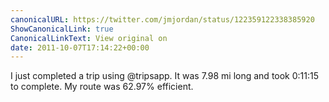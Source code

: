 ```yaml
---
canonicalURL: https://twitter.com/jmjordan/status/122359122338385920
ShowCanonicalLink: true
CanonicalLinkText: View original on
date: 2011-10-07T17:14:22+00:00
---
```

I just completed a trip using @tripsapp. It was 7.98 mi long and took 0:11:15 to complete. My route was 62.97% efficient.